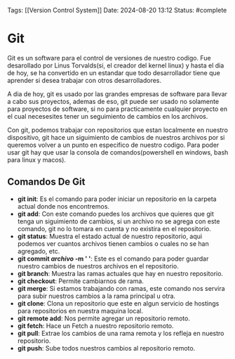 Tags: [[Version Control System]]
Date: 2024-08-20 13:12
Status: #complete 

# Git

Git es un software para el control de versiones de nuestro codigo. Fue desarollado por Linus Torvalds(si, el creador del kernel linux) y hasta el dia de hoy, se ha convertido en un estandar que todo desarrollador tiene que aprender si desea trabajar con otros desarrolladores.

A dia de hoy, git es usado por las grandes empresas de software para llevar a cabo sus proyectos, ademas de eso, git puede ser usado no solamente para proyectos de software, si no para practicamente cualquier proyecto en el cual necesesites tener un seguimiento de cambios en los archivos.

Con git, podemos trabajar con repositorios que estan localmente en nuestro dispositivo, git hace un siguimiento de cambios de nuestros archivos por si queremos volver a un punto en especifico de nuestro codigo. Para poder usar git hay que usar la consola de comandos(powershell en windows, bash para linux y macos).

## Comandos De Git

- __git init__: Es el comando para poder iniciar un repositorio en la carpeta actual donde nos encontremos.
- __git add__: Con este comando puedes los archivos que quieres que git tenga un siguimiento de cambios, si un archivo no se agrega con este comando, git no lo tomara en cuenta y no existira en el repositorio.
- __git status__: Muestra el estado actual de nuestro repositorio, aqui podemos ver cuantos archivos tienen cambios o cuales no se han agregado, etc.
- __git commit *archivo* -m ' '__: Este es el comando para poder guardar nuestro cambios de nuestros archivos en el repositorio. 
- __git branch__: Muestra las ramas actuales que hay en nuestro repositorio.
- __git checkout__: Permite cambiarnos de rama.
- __git merge__: Si estamos trabajando con ramas, este comando nos servira para subir nuestros cambios a la rama principal u otra.
- __git clone__: Clona un repositorio que este en algun servicio de hostings para repositorios en nuestra maquina local.
- __git remote add__: Nos permite agregar un repositorio remoto. 
- __git fetch__: Hace un Fetch a nuestro repositorio remoto.
- __git pull__: Extrae los cambios de una rama remota y los refleja en nuestro repositorio.
- __git push__: Sube todos nuestros cambios al repositorio remoto.